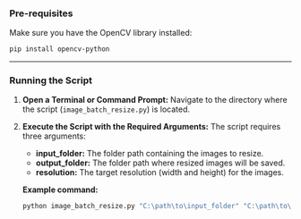 ### Pre-requisites

Make sure you have the OpenCV library installed:

```bash
pip install opencv-python
```

---

### Running the Script

1. **Open a Terminal or Command Prompt:**
   Navigate to the directory where the script (`image_batch_resize.py`) is located.

2. **Execute the Script with the Required Arguments:**
   The script requires three arguments:

   * **input\_folder:** The folder path containing the images to resize.
   * **output\_folder:** The folder path where resized images will be saved.
   * **resolution:** The target resolution (width and height) for the images.

   **Example command:**

   ```bash
   python image_batch_resize.py "C:\path\to\input_folder" "C:\path\to\output_folder" 256 256
   ```